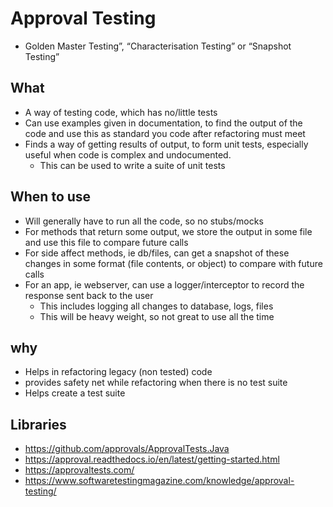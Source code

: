 # Approval Testing

- Golden Master Testing”, “Characterisation Testing” or “Snapshot Testing”

## What

- A way of testing code, which has no/little tests
- Can use examples given in documentation, to find the output of the code and use this as standard you code after refactoring must meet
- Finds a way of getting results of output, to form unit tests, especially useful when code is complex and undocumented.
  - This can be used to write a suite of unit tests

## When to use

- Will generally have to run all the code, so no stubs/mocks
- For methods that return some output, we store the output in some file and use this file to compare future calls
- For side affect methods, ie db/files, can get a snapshot of these changes in some format (file contents, or object) to compare with future calls
- For an app, ie webserver, can use a logger/interceptor to record the response sent back to the user
  - This includes logging all changes to database, logs, files
  - This will be heavy weight, so not great to use all the time

## why

- Helps in refactoring legacy (non tested) code
- provides safety net while refactoring when there is no test suite
- Helps create a test suite

## Libraries

- https://github.com/approvals/ApprovalTests.Java
- https://approval.readthedocs.io/en/latest/getting-started.html
- https://approvaltests.com/
- https://www.softwaretestingmagazine.com/knowledge/approval-testing/
